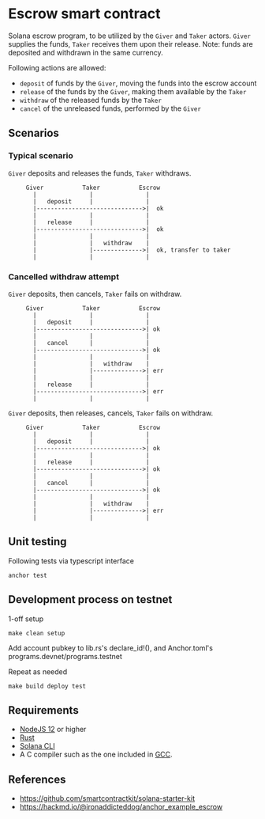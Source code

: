 # Escrow smart contract

Solana escrow program, to be utilized by the `Giver` and `Taker` actors. `Giver` supplies the funds, `Taker` receives them upon their release. Note: funds are deposited and withdrawn in the same currency.

Following actions are allowed:
- `deposit` of funds by the `Giver`, moving the funds into the escrow account
- `release` of the funds by the `Giver`, making them available by the `Taker`
- `withdraw` of the released funds by the `Taker`
- `cancel` of the unreleased funds, performed by the `Giver`

## Scenarios

### Typical scenario

`Giver` deposits and releases the funds, `Taker` withdraws.

```
     Giver           Taker           Escrow
       |               |               |
       |   deposit     |               |
       |------------------------------>|  ok
       |               |               |
       |   release     |               |
       |------------------------------>|  ok
       |               |               |
       |               |   withdraw    |
       |               |-------------->|  ok, transfer to taker
       |               |               |
```

### Cancelled withdraw attempt

`Giver` deposits, then cancels, `Taker` fails on withdraw.

```
     Giver           Taker           Escrow
       |               |               |
       |   deposit     |               |
       |------------------------------>| ok
       |               |               |
       |   cancel      |               |
       |------------------------------>| ok
       |               |               |
       |               |   withdraw    |
       |               |-------------->| err
       |               |               |
       |   release     |               |
       |------------------------------>| err
       |               |               |
```

`Giver` deposits, then releases, cancels, `Taker` fails on withdraw.

```
     Giver           Taker           Escrow
       |               |               |
       |   deposit     |               |
       |------------------------------>| ok
       |               |               |
       |   release     |               |
       |------------------------------>| ok
       |               |               |
       |   cancel      |               |
       |------------------------------>| ok
       |               |               |
       |               |   withdraw    |
       |               |-------------->| err
       |               |               |
```

## Unit testing
Following tests via typescript interface
```
anchor test
```

## Development process on testnet
1-off setup
```
make clean setup
```

Add account pubkey to lib.rs's declare_id!(), and Anchor.toml's programs.devnet/programs.testnet

Repeat as needed
```
make build deploy test
```

## Requirements
- [NodeJS 12](https://nodejs.org/en/download/) or higher
- [Rust](https://www.rust-lang.org/tools/install)
- [Solana CLI](https://github.com/solana-labs/solana/releases)
- A C compiler such as the one included in [GCC](https://gcc.gnu.org/install/).

## References
- https://github.com/smartcontractkit/solana-starter-kit
- https://hackmd.io/@ironaddicteddog/anchor_example_escrow
